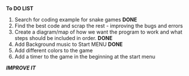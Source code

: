  __To DO LIST__

1. Search for coding example for snake games __DONE__ 
2. Find the best code and scrap the rest - improving the bugs and errors 
3. Create a diagram/map of how we want the program to work and what steps should be included in order. __DONE__
4. Add Background music to Start MENU __DONE__
5. Add different colors to the game  
6. Add a timer to the game in the beginning at the start menu 

___IMPROVE IT___
